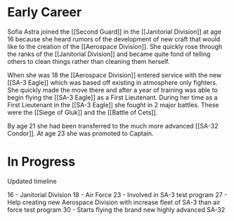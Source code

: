 
# Early Career

Sofia Astra joined the [[Second Guard]] in the [[Janitorial Division]] at age 16 because she heard rumors of the development of new craft that would like to the creation of the [[Aerospace Division]]. She quickly rose through the ranks of the [[Janitorial Division]] and became quite fond of telling others to clean things rather than cleaning them herself. 

When she was 18 the [[Aerospace Division]] entered service with the new [[SA-3 Eagle]] which was based off existing in atmosphere only fighters. She quickly made the move there and after a year of training was able to begin flying the [[SA-3 Eagle]] as a First Lieutenant. During her time as a First Lieutenant in the [[SA-3 Eagle]] she fought in 2 major battles. These were the [[Siege of Gluk]] and the [[Battle of Cets]].

By age 21 she had been transferred to the much more advanced [[SA-32 Condor]]. At age 23 she was promoted to Captain.

# In Progress
Updated timeline

16 - Janitorial Division
18 - Air Force
23 - Involved in SA-3 test program
27 - Help creating new Aerospace Division with increase fleet of SA-3 than air force test program 
30 - Starts flying the brand new highly advanced SA-32